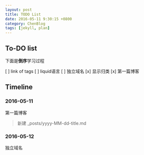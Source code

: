 ```yaml
---
layout: post
title: TODO List
date: 2016-05-11 9:30:15 +0800
category: ChenBlog
tags: [jekyll, plan]
---
```


## To-DO list

下面是**倒序**学习过程

[ ] link of tags
[ ] liquid语言
[ ] 独立域名
[x] 显示归类
[x] 第一篇博客

## Timeline

### 2016-05-11

第一篇博客
> 新建 \_posts/yyyy-MM-dd-title.md

### 2016-05-12

独立域名
